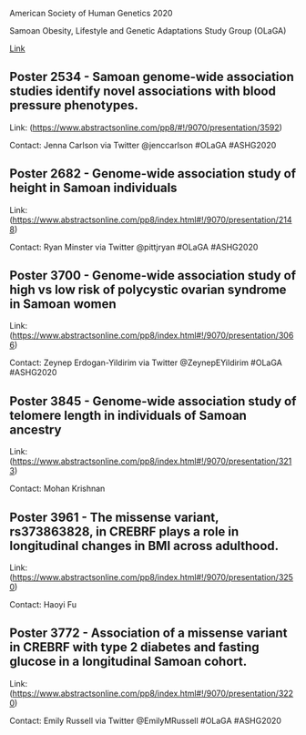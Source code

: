 American Society of Human Genetics 2020

Samoan Obesity, Lifestyle and Genetic Adaptations Study Group (OLaGA)

[Link](https://publichealth.yale.edu/olaga/)




## Poster 2534 - Samoan genome-wide association studies identify novel associations with blood pressure phenotypes.

Link: (https://www.abstractsonline.com/pp8/#!/9070/presentation/3592)

Contact: Jenna Carlson via Twitter @jenccarlson  #OLaGA #ASHG2020


## Poster 2682 - Genome-wide association study of height in Samoan individuals

Link: (https://www.abstractsonline.com/pp8/index.html#!/9070/presentation/2148)

Contact: Ryan Minster via Twitter @pittjryan #OLaGA #ASHG2020
 


## Poster 3700 - Genome-wide association study of high vs low risk of polycystic ovarian syndrome in Samoan women

Link: (https://www.abstractsonline.com/pp8/index.html#!/9070/presentation/3066)

Contact: Zeynep Erdogan-Yildirim via Twitter @ZeynepEYildirim #OLaGA #ASHG2020
 


## Poster 3845 - Genome-wide association study of telomere length in individuals of Samoan ancestry

Link: (https://www.abstractsonline.com/pp8/index.html#!/9070/presentation/3213)

Contact: Mohan Krishnan
 


## Poster 3961 - The missense variant, rs373863828, in CREBRF plays a role in longitudinal changes in BMI across adulthood.

Link: (https://www.abstractsonline.com/pp8/index.html#!/9070/presentation/3250)

Contact: Haoyi Fu
 


## Poster 3772 - Association of a missense variant in CREBRF with type 2 diabetes and fasting glucose in a longitudinal Samoan cohort.

Link: (https://www.abstractsonline.com/pp8/index.html#!/9070/presentation/3220)

Contact: Emily Russell via Twitter @EmilyMRussell #OLaGA #ASHG2020
  

